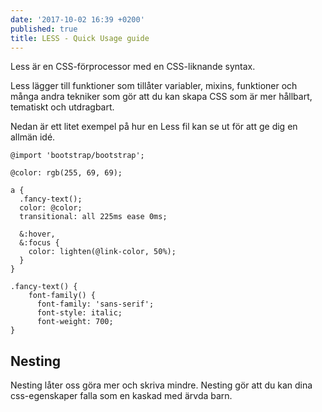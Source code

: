 ```yaml
---
date: '2017-10-02 16:39 +0200'
published: true
title: LESS - Quick Usage guide
---
```

Less är en CSS-förprocessor med en CSS-liknande syntax.

Less lägger till funktioner som tillåter variabler, mixins, funktioner och många andra tekniker som gör att du kan skapa CSS som är mer hållbart, tematiskt och utdragbart.

Nedan är ett litet exempel på hur en Less fil kan se ut för att ge dig en allmän idé.

```less
@import 'bootstrap/bootstrap';

@color: rgb(255, 69, 69);

a {
  .fancy-text();
  color: @color;
  transitional: all 225ms ease 0ms;
  
  &:hover,
  &:focus {
    color: lighten(@link-color, 50%);
  }
}

.fancy-text() {
	font-family() {
      font-family: 'sans-serif';
      font-style: italic;
      font-weight: 700;
}
```

## Nesting

Nesting låter oss göra mer och skriva mindre. Nesting gör att du kan dina css-egenskaper falla som en kaskad med ärvda barn.

